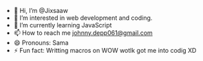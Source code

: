 - 👋 Hi, I’m @Jixsaaw
- 👀 I’m interested in web development and coding.
- 🌱 I’m currently learning JavaScript
- 📫 How to reach me johnny.depp061@gmail.com
- 😄 Pronouns: Sama
- ⚡ Fun fact: Writting macros on WOW wotlk got me into codig XD

<!---
Jixsaaw/Jixsaaw is a ✨ special ✨ repository because its `README.md` (this file) appears on your GitHub profile.
You can click the Preview link to take a look at your changes.
--->

